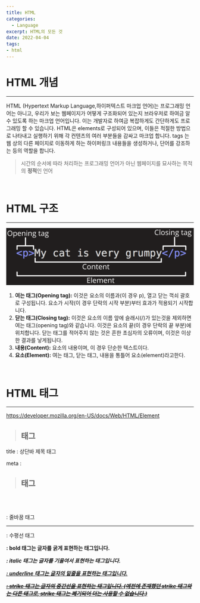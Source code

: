 ```yaml
---
title: HTML
categories: 
  - Language
excerpt: HTML의 모든 것
date: 2022-04-04
tags:
- html
---
```




# HTML 개념
---

HTML (Hypertext Markup Language,하이퍼텍스트 마크업 언어)는 프로그래밍 언어는 아니고, 우리가 보는 웹페이지가 어떻게 구조화되어 있는지 브라우저로 하여금 알 수 있도록 하는 마크업 언어입니다. 이는 개발자로 하여금 복잡하게도 간단하게도 프로그래밍 할 수 있습니다. HTML은 elements로 구성되어 있으며, 이들은 적절한 방법으로 나타내고 실행하기 위해 각 컨텐츠의 여러 부분들을 감싸고 마크업 합니다. tags 는 웹 상의 다른 페이지로 이동하게 하는 하이퍼링크 내용들을 생성하거나, 단어를 강조하는 등의 역할을 합니다.

> 시간의 순서에 따라 처리하는 프로그래밍 언어가 아닌 웹페이지를 묘사하는 목적의 **정적**인 언어

<br />


# HTML 구조
---

![ex_screenshot](/img/html1.PNG)

1. **여는 태그(Opening tag):** 이것은 요소의 이름과(이 경우 p), 열고 닫는 꺽쇠 괄호로 구성됩니다. 요소가 시작(이 경우 단락의 시작 부분)부터 효과가 적용되기 시작합니다.
2. **닫는 태그(Closing tag):** 이것은 요소의 이름 앞에 슬래시(/)가 있는것을 제외하면 여는 태그(opening tag)와 같습니다. 이것은 요소의 끝(이 경우 단락의 끝 부분)에 위치합니다. 닫는 태그를 적어주지 않는 것은 흔한 초심자의 오류이며, 이것은 이상한 결과를 낳게됩니다.
3. **내용(Content):** 요소의 내용이며, 이 경우 단순한 텍스트이다.
4. **요소(Element):** 여는 태그, 닫는 태그, 내용을 통틀어 요소(element)라고한다.

<br />



# HTML 태그
---

https://developer.mozilla.org/en-US/docs/Web/HTML/Element

> ## <head>태그

title : 상단바 제목 태그

meta : 



> ## <body>태그

<br />

<br> : 줄바꿈 태그

<hr> : 수평선 태그

<b> : bold 태그는 글자를 굵게 표현하는 태그입니다.

<i> : italic 태그는 글자를 기울여서 표현하는 태그입니다.

<u> : underline 태그는 글자의 밑줄을 표현하는 태그입니다.

<s> : strike 태그는 글자의 중간선을 표현하는 태그입니다. (예전에 존재했던 strike 태그와는 다른 태그로, strike 태그는 폐기되어 더는 사용할 수 없습니다.)

<br />


